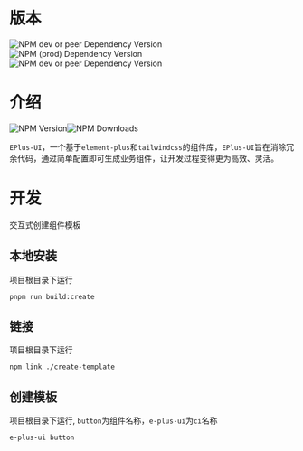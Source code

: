# 版本
![NPM dev or peer Dependency Version](https://img.shields.io/npm/dependency-version/e-plus-ui/peer/vue)
![NPM (prod) Dependency Version](https://img.shields.io/npm/dependency-version/e-plus-ui/%40eqian%2Futils-vue)
![NPM dev or peer Dependency Version](https://img.shields.io/npm/dependency-version/e-plus-ui/peer/element-plus)



# 介绍
![NPM Version](https://img.shields.io/npm/v/e-plus-ui)![NPM Downloads](https://img.shields.io/npm/dm/e-plus-ui)


`EPlus-UI`，一个基于`element-plus`和`tailwindcss`的组件库，`EPlus-UI`旨在消除冗余代码，通过简单配置即可生成业务组件，让开发过程变得更为高效、灵活。

# 开发
交互式创建组件模板
## 本地安装
项目根目录下运行
```shell
pnpm run build:create
```
## 链接
项目根目录下运行
```shell
npm link ./create-template
```
## 创建模板
项目根目录下运行, `button`为组件名称，`e-plus-ui`为`ci`名称
```shell
e-plus-ui button
```
